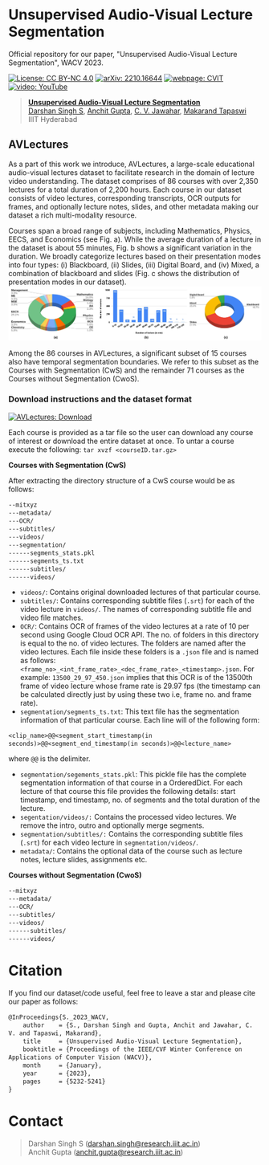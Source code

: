 # Unsupervised Audio-Visual Lecture Segmentation
Official repository for our paper, "Unsupervised Audio-Visual Lecture Segmentation", WACV 2023. 


[![License: CC BY-NC 4.0](https://img.shields.io/badge/License%3A-%20CC%20BY--NC%204.0-orange.svg)](https://creativecommons.org/licenses/by-nc/4.0/) [![arXiv: 2210.16644](https://img.shields.io/badge/arXiv-2210.16644-brightgreen.svg)](https://arxiv.org/abs/2210.16644) [![webpage: CVIT](https://img.shields.io/badge/webpage-CVIT-blue.svg)](https://cvit.iiit.ac.in/research/projects/cvit-projects/avlectures) [![video: YouTube](https://img.shields.io/badge/video-YouTube-red.svg)](https://youtu.be/tQEAz2D-7y0) 


> [**Unsupervised Audio-Visual Lecture Segmentation**](https://arxiv.org/abs/2210.16644)<br>
> [Darshan Singh S](https://www.linkedin.com/in/darshansinghs/), [Anchit Gupta](https://www.linkedin.com/in/anchit-gupta-b4072a169/), [C. V. Jawahar](https://faculty.iiit.ac.in/~jawahar/), [Makarand Tapaswi](https://makarandtapaswi.github.io/)<br>IIIT Hyderabad

## AVLectures
As a part of this work we introduce, AVLectures, a large-scale educational audio-visual lectures dataset to facilitate research in the domain of lecture video understanding. The dataset comprises of 86 courses with over 2,350 lectures for a total duration of 2,200 hours. Each course in our dataset consists of video lectures, corresponding transcripts, OCR outputs for frames, and optionally lecture notes, slides, and other metadata making our dataset a rich multi-modality resource.

Courses span a broad range of subjects, including Mathematics, Physics, EECS, and Economics (see Fig. a). While the average duration of a lecture in the dataset is about 55 minutes, Fig. b shows a significant variation in the duration. We broadly categorize lectures based on their presentation modes into four types: (i) Blackboard, (ii) Slides, (iii) Digital Board, and (iv) Mixed, a combination of blackboard and slides (Fig. c shows the distribution of
presentation modes in our dataset). 
![AVLectures Stats](https://github.com/Darshansingh11/AVLectures/blob/main/figures/AVLectures_stats.jpg?raw=true)

Among the 86 courses in AVLectures, a significant subset of 15 courses also have temporal segmentation boundaries. We refer to this subset as the Courses with Segmentation (CwS) and the remainder 71 courses as the Courses without Segmentation (CwoS).

### Download instructions and the dataset format

[![AVLectures: Download](https://img.shields.io/badge/AVLectures-Download-ff69b4.svg)](https://iiitaphyd-my.sharepoint.com/:f:/g/personal/darshan_singh_research_iiit_ac_in/EnQk4QRv6cREusJliZoZPtgB-LIEwPn18LmMgJ-upM8A4Q?e=gt0LAA) 

Each course is provided as a tar file so the user can download any course of interest or download the entire dataset at once. 
To untar a course execute the following: `tar xvzf <courseID.tar.gz>` 

**Courses with Segmentation (CwS)**

After extracting the directory structure of a CwS course would be as follows:

```
--mitxyz
---metadata/
---OCR/
---subtitles/
---videos/
---segmentation/
------segments_stats.pkl
------segments_ts.txt
------subtitles/
------videos/
```
* `videos/`: Contains original downloaded lectures of that particular course.
* `subtitles/`: Contains corresponding subtitle files (`.srt`) for each of the video lecture in `videos/`. The names of corresponding subtitle file and video file matches.
* `OCR/`: Contains OCR of frames of the video lectures at a rate of 10 per second using Google Cloud OCR API. The no. of folders in this directory is equal to the no. of video lectures. The folders are named after the video lectures. Each file inside these folders is a `.json` file and is named as follows:
`<frame_no>_<int_frame_rate>_<dec_frame_rate>_<timestamp>.json`. For example: `13500_29_97_450.json` implies that this OCR is of the 13500th frame of video lecture whose frame rate is 29.97 fps (the timestamp can be calculated directly just by using these two i.e, frame no. and frame rate). 
* `segmentation/segments_ts.txt`: This text file has the segmentation information of that particular course. Each line will of the following form:

```
<clip_name>@@<segment_start_timestamp(in seconds)>@@<segment_end_timestamp(in seconds)>@@<lecture_name>
```
where `@@` is the delimiter.
* `segmentation/segements_stats.pkl`: This pickle file has the complete segmentation information of that course in a OrderedDict. For each lecture of that course this file provides the following details: start timestamp, end timestamp, no. of segments and the total duration of the lecture.
* `segentation/videos/:` Contains the processed video lectures. We remove the intro, outro and optionally merge segments.
* `segmentation/subtitles/:` Contains the corresponding subtitle files (`.srt`) for each video lecture in `segmentation/videos/`.
* `metadata/`: Contains the optional data of the course such as lecture notes, lecture slides, assignments etc.

**Courses without Segmentation (CwoS)**

```
--mitxyz
---metadata/
---OCR/
---subtitles/
---videos/
------subtitles/
------videos/
```

<!-- ## Temporal Segmentation

### Code
Code coming soon! -->

# Citation
If you find our dataset/code useful, feel free to leave a star and please cite our paper as follows:
```
@InProceedings{S._2023_WACV,
    author    = {S., Darshan Singh and Gupta, Anchit and Jawahar, C. V. and Tapaswi, Makarand},
    title     = {Unsupervised Audio-Visual Lecture Segmentation},
    booktitle = {Proceedings of the IEEE/CVF Winter Conference on Applications of Computer Vision (WACV)},
    month     = {January},
    year      = {2023},
    pages     = {5232-5241}
}
```

# Contact 
> Darshan Singh S (darshan.singh@research.iiit.ac.in) <br>
> Anchit Gupta (anchit.gupta@research.iiit.ac.in)

